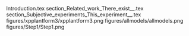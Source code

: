 Introduction.tex
section_Related_work_There_exist__.tex
section_Subjective_experiments_This_experiment__.tex
figures/xpplantform3/xpplantform3.png
figures/allmodels/allmodels.png
figures/Step1/Step1.png
